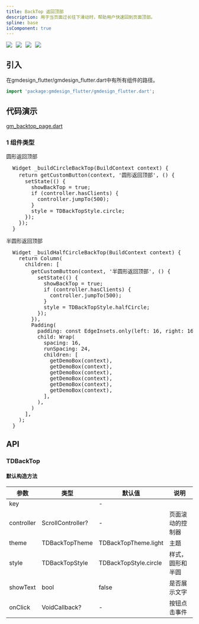 ```yaml
---
title: BackTop 返回顶部
description: 用于当页面过长往下滑动时，帮助用户快速回到页面顶部。
spline: base
isComponent: true
---
```


<span class="coverages-badge" style="margin-right: 10px"><img src="https://img.shields.io/badge/coverages%3A%20lines-100%25-blue" /></span><span class="coverages-badge" style="margin-right: 10px"><img src="https://img.shields.io/badge/coverages%3A%20functions-100%25-blue" /></span><span class="coverages-badge" style="margin-right: 10px"><img src="https://img.shields.io/badge/coverages%3A%20statements-100%25-blue" /></span><span class="coverages-badge" style="margin-right: 10px"><img src="https://img.shields.io/badge/coverages%3A%20branches-83%25-blue" /></span>
## 引入

在gmdesign_flutter/gmdesign_flutter.dart中有所有组件的路径。

```dart
import 'package:gmdesign_flutter/gmdesign_flutter.dart';
```

## 代码演示

[gm_backtop_page.dart](https://github.com/Tencent/tdesign-flutter/blob/main/gmdesign-component/example/lib/page/gm_backtop_page.dart)

### 1 组件类型

圆形返回顶部
            
<td-code-block panel="Dart">

  <pre slot="Dart" lang="javascript">
  Widget _buildCircleBackTop(BuildContext context) {
    return getCustomButton(context, '圆形返回顶部', () {
      setState(() {
        showBackTop = true;
        if (controller.hasClients) {
          controller.jumpTo(500);
        }
        style = TDBackTopStyle.circle;
      });
    });
  }</pre>

</td-code-block>
                                  

半圆形返回顶部
            
<td-code-block panel="Dart">

  <pre slot="Dart" lang="javascript">
  Widget _buildHalfCircleBackTop(BuildContext context) {
    return Column(
      children: [
        getCustomButton(context, '半圆形返回顶部', () {
          setState(() {
            showBackTop = true;
            if (controller.hasClients) {
              controller.jumpTo(500);
            }
            style = TDBackTopStyle.halfCircle;
          });
        }),
        Padding(
          padding: const EdgeInsets.only(left: 16, right: 16, top: 24),
          child: Wrap(
            spacing: 16,
            runSpacing: 24,
            children: [
              getDemoBox(context),
              getDemoBox(context),
              getDemoBox(context),
              getDemoBox(context),
              getDemoBox(context),
              getDemoBox(context),
            ],
          ),
        )
      ],
    );
  }</pre>

</td-code-block>
                                  


## API
### TDBackTop
#### 默认构造方法

| 参数 | 类型 | 默认值 | 说明 |
| --- | --- | --- | --- |
| key |  | - |  |
| controller | ScrollController? | - | 页面滚动的控制器 |
| theme | TDBackTopTheme | TDBackTopTheme.light | 主题 |
| style | TDBackTopStyle | TDBackTopStyle.circle | 样式，圆形和半圆 |
| showText | bool | false | 是否展示文字 |
| onClick | VoidCallback? | - | 按钮点击事件 |


  